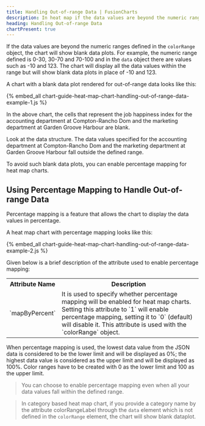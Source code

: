 ```yaml
---
title: Handling Out-of-range Data | FusionCharts
description: In heat map if the data values are beyond the numeric ranges defined in the colorRange object, the chart will show blank data plots
heading: Handling Out-of-range Data
chartPresent: true
---
```


If the data values are beyond the numeric ranges defined in the `colorRange` object, the chart will show blank data plots. For example, the numeric range defined is 0-30, 30-70 and 70-100 and in the `data` object there are values such as -10 and 123. The chart will display all the data values within the range but will show blank data plots in place of -10 and 123.

A chart with a blank data plot rendered for out-of-range data looks like this:

{% embed_all chart-guide-heat-map-chart-handling-out-of-range-data-example-1.js %}

In the above chart, the cells that represent the job happiness index for the accounting department at Compton-Rancho Dom and the marketing department at Garden Groove Harbour are blank.

Look at the data structure. The data values specified for the accounting department at Compton-Rancho Dom and the marketing department at Garden Groove Harbour fall outside the defined range.

To avoid such blank data plots, you can enable percentage mapping for heat map charts.

## Using Percentage Mapping to Handle Out-of-range Data

Percentage mapping is a feature that allows the chart to display the data values in percentage.

A heat map chart with percentage mapping looks like this:

{% embed_all chart-guide-heat-map-chart-handling-out-of-range-data-example-2.js %}

Given below is a brief description of the attribute used to enable percentage mapping:

<table>
  <tr>
    <th>Attribute Name</th>
    <th>Description</th>
  </tr>
  <tr>
    <td>`mapByPercent`</td>
    <td>It is used to specify whether percentage mapping will be enabled for heat map charts. Setting this attribute to `1` will enable percentage mapping, setting it to `0` (default) will disable it. This attribute is used with the `colorRange` object.</td>
  </tr>
</table>


When percentage mapping is used, the lowest data value from the JSON data is considered to be the lower limit and will be displayed as 0%; the highest data value is considered as the upper limit and will be displayed as 100%. Color ranges have to be created with 0 as the lower limit and 100 as the upper limit.


>  You can choose to enable percentage mapping even when all your data values fall within the defined range.</p>

> In category based heat map chart, if you provide a category name by the attribute colorRangeLabel through the `data` element which is not defined in the `colorRange` element, the chart will show blank dataplot. </p>
